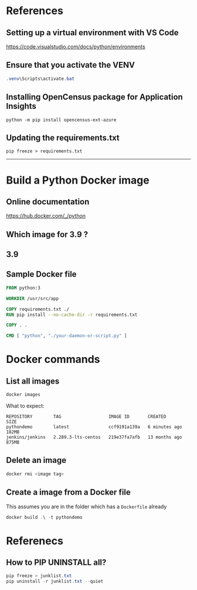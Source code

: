 # References

## Setting up a virtual environment with VS Code

https://code.visualstudio.com/docs/python/environments

## Ensure that you activate the VENV
```powershell
.venv\Scripts\activate.bat
```


## Installing OpenCensus package for Application Insights

```
python -m pip install opencensus-ext-azure
```

## Updating the requirements.txt

```
pip freeze > requirements.txt 
```


---

# Build a Python Docker image

## Online documentation
https://hub.docker.com/_/python

## Which image for 3.9 ?
3.9
---

## Sample Docker file
```dockerfile
FROM python:3

WORKDIR /usr/src/app

COPY requirements.txt ./
RUN pip install --no-cache-dir -r requirements.txt

COPY . .

CMD [ "python", "./your-daemon-or-script.py" ]
```


# Docker commands


## List all images
```powershell
docker images
```

What to expect:
```
REPOSITORY        TAG                  IMAGE ID       CREATED         SIZE
pythondemo        latest               ccf9191a139a   6 minutes ago   182MB
jenkins/jenkins   2.289.3-lts-centos   219e37fa7afb   13 months ago   875MB

```

## Delete an image 
```powershell
docker rmi <image tag>
```

## Create a image from a Docker file
This assumes you are in the folder which has a `Dockerfile` already
```powershell
docker build .\ -t pythondemo
```


# Referenecs
## How to PIP UNINSTALL all?

```powershell
pip freeze > junklist.txt
pip uninstall -r junklist.txt --quiet
```
